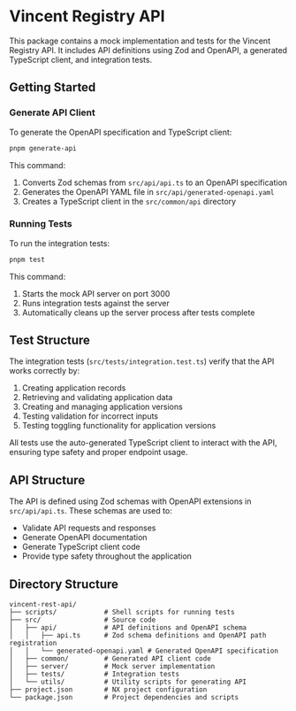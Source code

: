 # Vincent Registry API

This package contains a mock implementation and tests for the Vincent Registry API. It includes API definitions using Zod and OpenAPI, a generated TypeScript client, and integration tests.

## Getting Started

### Generate API Client

To generate the OpenAPI specification and TypeScript client:

```bash
pnpm generate-api
```

This command:
1. Converts Zod schemas from `src/api/api.ts` to an OpenAPI specification
2. Generates the OpenAPI YAML file in `src/api/generated-openapi.yaml`
3. Creates a TypeScript client in the `src/common/api` directory

### Running Tests

To run the integration tests:

```bash
pnpm test
```

This command:
1. Starts the mock API server on port 3000
2. Runs integration tests against the server
3. Automatically cleans up the server process after tests complete

## Test Structure

The integration tests (`src/tests/integration.test.ts`) verify that the API works correctly by:

1. Creating application records
2. Retrieving and validating application data
3. Creating and managing application versions
4. Testing validation for incorrect inputs
5. Testing toggling functionality for application versions

All tests use the auto-generated TypeScript client to interact with the API, ensuring type safety and proper endpoint usage.

## API Structure

The API is defined using Zod schemas with OpenAPI extensions in `src/api/api.ts`. These schemas are used to:
- Validate API requests and responses
- Generate OpenAPI documentation
- Generate TypeScript client code
- Provide type safety throughout the application

## Directory Structure

```
vincent-rest-api/
├── scripts/            # Shell scripts for running tests
├── src/                # Source code
│   ├── api/            # API definitions and OpenAPI schema
│   │   ├── api.ts      # Zod schema definitions and OpenAPI path registration
│   │   └── generated-openapi.yaml # Generated OpenAPI specification
│   ├── common/         # Generated API client code
│   ├── server/         # Mock server implementation
│   ├── tests/          # Integration tests
│   └── utils/          # Utility scripts for generating API
├── project.json        # NX project configuration
└── package.json        # Project dependencies and scripts
``` 